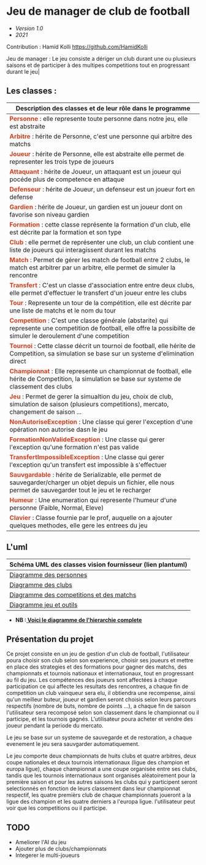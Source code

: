 # Jeu de manager de club de football

- *Version 1.0*
- *2021*

Contribution : Hamid Kolli <https://github.com/HamidKolli>

Jeu de manager : Le jeu consiste a dériger un club durant une ou plusieurs saisons et de participer à des multipes competitions tout en progressant durant le jeu|

## Les classes :

| Description des classes et de leur rôle dans le programme |
|----------------------------------------------------------|
| <b style="color:#d93e1d;">Personne</b> : elle represente toute personne dans notre jeu, elle est abstraite |
| <b style="color:#d93e1d;">Arbitre</b> : hérite de Personne, c'est une personne qui arbitre des matchs |
| <b style="color:#d93e1d;">Joueur</b> : hérite de Personne, elle est abstraite elle permet de representer les trois type de joueurs |
| <b style="color:#d93e1d;">Attaquant</b> : hérite de Joueur, un attaquant est un joueur qui pocéde plus de competence en attaque |
| <b style="color:#d93e1d;">Defenseur</b> : hérite de Joueur, un defenseur est un joueur fort en defense |
| <b style="color:#d93e1d;">Gardien</b> : hérite de Joueur, un gardien est un joueur dont on favorise son niveau gardien |
| <b style="color:#d93e1d;">Formation</b> : cette classe représente la formation d'un club, elle est décrite par la formation et son type |
| <b style="color:#d93e1d;">Club</b> : elle permet de représenter une club, un club contient une liste de joueurs qui interagissent durant les matchs |
| <b style="color:#d93e1d;">Match</b> : Permet de gérer les match de football entre 2 clubs, le match est arbitrer par un arbitre, elle permet de simuler la rencontre|
| <b style="color:#d93e1d;">Transfert</b> : C'est un classe d'association entre entre deux clubs, elle permet d'effectuer le transfert d'un joueur entre les clubs
| <b style="color:#d93e1d;">Tour</b> : Represente un tour de la compétition, elle est décrite par une liste de matchs et le nom du tour |
| <b style="color:#d93e1d;">Competition</b> : C'est une classe générale (abstarite) qui represente une competition de football, elle offre la possibilte de simuler le deroulement d'une competition |
| <b style="color:#d93e1d;">Tournoi</b> : Cette classe décrit un tournoi de football, elle hérite de Competition, sa simulation se base sur un systeme d'elimination direct |
| <b style="color:#d93e1d;">Championnat</b> : Elle represente un championnat de football, elle hérite de Competition, la simulation se base sur systeme de classement des clubs |
| <b style="color:#d93e1d;">Jeu</b> : Permet de gerer la simualtion du jeu, choix de club, simulation de saison (plusieurs competitions), mercato, changement de saison ... |
| <b style="color:#d93e1d;">NonAutoriseException</b> : Une classe qui gerer l'exception d'une opération non autorise dasn le jeu |
| <b style="color:#d93e1d;">FormationNonValideException</b> : Une classe qui gerer l'exception qu'une formation n'est pas valide |
| <b style="color:#d93e1d;">TransfertImpossibleException</b> : Une classe qui gerer l'exception qu'un transfert est impossible à s'effectuer |
| <b style="color:#d93e1d;">Sauvgardable</b> : hérite de Serializable, elle permet de sauvegarder/charger un objet depuis un fichier, elle nous permet de sauvegarder tout le jeu et le recharger |
| <b style="color:#d93e1d;">Humeur</b> : Une enumeration qui represente l'humeur d'une personne (Faible, Normal, Eleve) |
| <b style="color:#d93e1d;">Clavier</b> : Classe fournie par le prof, auquelle on a ajouter quelques methodes, elle gere les entrees du jeu |

## L'uml

| Schéma UML des classes vision fournisseur (lien plantuml)|
|----------------------------------------------------------|
|<a href="http://www.plantuml.com/plantuml/png/rLLDJnin4Btlhx3W4aI2u5gr5K4DfLL3KSEXjshMEoH6k_RYZwWIod-l7SV9DElbGwg4Uajcni_lpRxnd1iBshgcBb2wXbsv1frcZyKnkmHHrkX_N2lTGEr_J6fS8XOZ9gHbKYmHNAmlHgEH3yS_W_tiaJyQOdEqroGy2F5AENz9IFq0MP74e-Tb1LybHhwY5tvL550Qgu5RncimXjsWDafAPA9fQsnGMiDcu9Ou1rr1k34ed5ajv9n9rUoOS0Wmg76jwNYBDDWL3qajXr1xn7pbKecAkRRo4Q9ZSyog-2F4kfA2X2tbWxC3faQfc-_O8hQuYCh6kXHM8yFV5cL5b3uMeyGBx-u41ovi4X4FTJLGlSFkwS2rzJ71oNUQRDC3aYVYIO6GDbnMQhm4Pz547Z17CzoblaYBUedI2YNDDvn3RGXmqijh9N6G-zPVbKEdCmqXBahyf-EVlsQtuzi9-y3EJa-BGtO5PZ65zdripP05DdFK7pVaBfmrprVTA25VKZS5onTcvaohPENyWSIBmeojXGU7-UGdl4DfI39EmcVGbK3fmxk-Zak3agEvgD4Ofp4bNODQHMDiUjVnHPxHy0b2mo9BA6CpGk8eJKq3skDht-n4XQkcHIk29-ZpiVqcq_K9ao-Fe72ld4KTQMOA8vDsdIPtqFeyi75jgqNp2cZAP-s1O06KbUizI_sIYZkDo43b6LUY4TAzkbwlhOFnFKvJjo9lmOqJne3adPBegpIqFbSgLID8XWyEQZFuNjuZjqoLzpI9nf8ROwynHiXJuh6r-NjtN7VDIY3o-NwVvx2fsVFODDy_9tlOT5OewbucDrhK3UjfekTJYCvQTnUHM7ZOBMJ7B-msNYE4DNMuUr6ZfwjgqFlcBO0lXgp7uISd9vl-60gR9BqUjKjEOwEM-2_uhTBsZGu1QTEwIKuFosQRVCltj3kST4_l3-PMMBmsfBh2Tid_KDW6loFhHQj_8Zduk_35gpsWeudBDLtzbasZwu8AUdA_OIpgsyVPXHQ4Fx-xQPlo5FBVELqPtw7d5qgV9yx3uclgFm00">Diagramme des personnes</a> |
|<a href="http://www.plantuml.com/plantuml/png/nLHXYnit4FtkNo7IBskw2xbBeH3Q42TdXmi-EvnzK2WboDgnJyUkj1cDWiEH_rvfvTNAUrjwXKA-t7dVctaQZMRUMqCSoTRLXEyC8HV4HCMDOH-r1OkJIVXQQAmvIQsOh9iAQb1as8RRht3WMF9T1UnnyZDxDEIYn7Sc5R7L-lPcjcI_ivT3PhrOp5URwuNZBeRSrJnoboct8PJguEdPtNBxUU75jzVhbOjxySkhLoycHPjEtngO55tqlYixi7_-nIff2AvW3yg0HNEEpuZu5yiL3V0RMKcmnm0oVsC9NdA6oByjNSHlruhW0FWcn6ybsOfBT9KKXRj4x5ush2kFHUV_hZPrKb-rB9cuvyhnpv5zViu_HpxHGd13m0LWIpsqaxBHI5nHpdfehWWTD9qK8Qq1h2r1adIHXb_wm9tM5N354DeJddL0dhwL4qclyJzr_00A4F2JTgp9_1d3mJm0tKAJ9PNahDJMRqRDZ-5KC0qNNhHB8Xr-UCKEu_kz5FU0MrUYmvFfOQBIAc3zeP7rU9XFe9WRod78ydpk1sGov2DClnRf6H_26dXeh94k8bY8YTtqwTyxHtbVsTqppIIqCQx-kxkh3_EjzuwNJvpbPlR7vu_hk_dTxSORoEKJ_dgLy1U_zgrKkfuKtL4xMxhwat4KzreQQKwtXwCyW19m2r-iDDsM-njblLf-BfQFPSRvucwW2J1qB0l_JaC-dVmKop2sQL3Muu7d3n6eDmn12Di00deue2OTqvLrUjgScF-WCRuzGy4fSv9T_RoT9CZQnnVkJzwrN-Yw0PB1Y8gH6ae_koL2bleKfZuL9mYI81D1J3ObAGaCRSPZYXzkjkvtvpoXgIshsfzHmJOb9vWJZmypqj9nvpQffK8mqxwo2ZXcesQLjiyPGsMozUu1136zUqZ91cnR52xXXfEu7wqi6ifArpk4qoNcHr7PyQk4JKlCCAJqZfDqQV3IxyCQ9-C1BNRC1elk0yBwUjbtxGRtMTmUl6a1deWGwU4OKifQAZkCSEYvyYShZU5A39n-QEmZIndTENm7RsqReuk21V0rgvA8detIh_k976T7Tgipy2roPVQ0n1vR0onw99iclXlwGISE1gQLi-W56nJ9rnKOYXRQe3o6D7_Bjw1AMrT_0m00">Diagramme des clubs</a>|
|<a href="http://www.plantuml.com/plantuml/png/xLNDRXit4BxlKn39HO6rHNDLMo6kegGDB5U8x5uBQdSiqU2IM_uODWozUpbBqQHOQjlwqaiEjgZvds--6NtGXYfZErurd6fDLjGqUyAwdaC7mcYoeVO1TbIrTCk1F5SrsHZ5n8uew1LePqCDa-9dQ_HP7GUjhOAp1XkhUn2jHGCc316osoh0a0jkjnzbnnh6eQXSFXfG3AogwhgkBdpz4zIG9l6TaY2A7bDogRRCA23KVxvp_W-IjUHUMb2JhPGSg20TXhosV1gARsJNWs5OkNC9qXsOJICLJ1APaVw1Cb-1i_gTCl6d1QjEf6cdkIBMZ9fGDYgFpybf7LzFq4Kb8eUQwoAoPosonCyQ8pQ7m1Bn04exfFpN0ISq2y21Dckgd0FhCSMXydPlthyXigv36xC0VwR6zBDqYESD8WcEBBwHLesHE825P3eI1rqcKOhaKFJfYcdpuv1sJhXxm_3MhsHA7XBnlefHJp6EnbZQFAATAupxhwT9HqK2PWJHbhiyaz5nONX4sezxbW9GLNIhZQAD8HxnHUnq5FZONoijoZukFrtUNjtyyNMv-6srNbvlbkGdylxxqn5T16i50wH2Gs0iPMBvsEFuHGFLMtyYR0TAOlbE4DhhGs-9h8LxUdbtnvezWET1saXAXxyNC2taJrbpfFSyq5kdIkJkaL7u70ZrHU9HmF6iW77ktauILk-pmz2bIBL7qQJiwpPuy0rCfRvDDSplrZ2NcxvOF8Tf7X9Q8twPDkNA9oPOhaONB08_5-wF2fEPX3CJCVjCTm8WdkpCFcBcUnoMnZzrEglChNniypvjtr83WVMq42YVMLXPFxQH_I5EayAnLj102yAS7DiNegAqH9vuu_N83fS8xNSutSjmE37VZ9YqgDIkU9nrUbg5P0GU3OZsPF5nluF-zRjJMe_HlNfNrVdLJ4vi8uKsoZ85wQLzTQgBqeAKjkBSAlmh_lyNqfUPFahlSKwNVpuELPXyHgFONx28lyu9he4_YptjUbU8eEOCXzwINwZUhsW_L3Sblme3Et0O83fwBHs2-eTmhMEq_ubnES6-80O0toZsJnHBDxN_RYcCUie6FYT6CL3HfSmBZBs8rCY2Et2yIJgTx9Gka9dGWJ2niOO3LMTseGuGhwNsA2NG7ggKud5HU9A_-k1uRpl-5m00">Diagramme des competitions et des matchs</a>|
|<a href="http://www.plantuml.com/plantuml/png/XLDDJyCu4BttLrWz5Ir5siiUq7uGe4YWKh7RmhMQ9DDsa6D7CtQtRCL_NxkrqgG4SKhyvisRySppZJXWvoizA3I8g3iDMq9M-y5OxKFCKV6fRlrgXOpbFmXbY95HVoY3_vxXemWzcjgxkME4Ag7p3t5ONP6vk1YCn-EWcsgCBWQ_d6gGSKg0X7XYN8m64J9hLQ58XrXQdsjCtFl3uLlk4K_SAQrDBxMflqPtjx6qQvDWZPU7O0MxJiBMKgaARGN3HJu7Wy11Na61QWv-YslW4cAZk7DeIb5pP09D_nt0_HSbWMtJt8eqpg32opCfcx-ZQpTn5YysmEilAfs4t5gDO49N9Aw76Yu2kJY6mgda25lLwCYHDSaZJ-WLLRN62esJinxsFVD_U9nEbhFiURAypnRPyZQRJuA3Xk_ehyfy-5t2F7jhQ88yFD_Mtw_PRF7wl7oQl0RQRst3nWu37A0aM0lwqhve-40EQ4p7NOrCQ0fC03baYDUS0uaroQn1gclK04IZ7F5kpRG0xWam9iEd1GIgZQQyqpwFzFQOrRlro2r0HXapV4n9tEz_DOPg4VvKHOiTv98xDs12Em-MAuYHjEus-GKuD4arDaaLSW7ETfhLO8hKVqiuhlyugmuPvV2AXEG0fuSrQSPzaX5qBwt5Z7gMrN1zNOB3baftXz6vST33NuVAZiSgpbLTgo9yKZCnV0njeAh96WCk44w74sDXFHjBryeTVteYXVKr9ZoLEz1bYX8Ffr36EJd69fhE3Q6zn-lEQXWBBD4u7AI7DxCcyyuoIHX4WNLaDNPeaFW4-wZD-lcmip2n9Dlu8oIzWQRo9_MUZ1-BB1YCh93TOrLR4ShrZrM-J-ahSnCKVAN_1m00">Diagramme jeu et outils</a>|

- **NB :<a href="http://www.plantuml.com/plantuml/png/VPDBRzim3CVl-XH2xptiwbEBj7iCwr2WnUwCmpG4zF18QWZswHVBDkkviGzn9Ft-ueF--quKM4iC3lQY3AtwDe28VqQMd19wYbt0Y4d5lq3vWs_01zW7TAQu-NJZy-sj_reY5cxygVul0txF1GjxF2kcmoo-6_0zxqaPF_09gyBl0abDCCGRyGCUCOd5N-8lm0V2j8GEKubZsSvHKkGZjFX_dtRf1PaWqD_Q_1ZuS-O8IZcjZyaaTKP3viQ_3HMjq42YQ2tBbiewtrGzKI0ivot9Asa9G6ozxKBPhxTLwOSWmqRUgILi_75QRbDBWrR9AqEI8x9E1q-WxMcrDkygDr-Ercey38i5xgjfV7jvFkH8BOLrmUDPaGaBMsMvyFgCUbeZr7ZZYEfQtFBpsENOeTAsbsOYgwvFqdYzF9yPMpnWqhdkwWHaNd_AP1wVNtGJ_9XfT_b1KbFOb8OM-wKuyz49OaSv9T1hUToSMngp4oVpmMYrdpdT5yrCWe_d5hi-Y0Msa-K7Uhdr2m8TjkxufT--nIwBq3vitRBgiAo_kHxE_UG7G-rEcOIannNDPd4Hl6zCCRsnnkkmk4BQN3givvQkokK7Ih-PaFd2wBWNTuVfK6Bu1m00"> Voici le diagramme de l'hierarchie complete</a>**

## Présentation du projet 

Ce projet consiste en un jeu de gestion d'un club de football, l'utilisateur poura choisir son club selon son experience, choisir ses joueurs et mettre en place des strategies et des formations pour gagner des matchs, des championnats et tournois nationaux et internationaux, tout en progressant au fil du jeu. Les compétences des joueurs sont affectées à chaque participation ce qui affecte les resultats des rencontres, a chaque fin de competition un club vainqueur sera elu, il obtiendra une recompense, ainsi qu'un meilleur buteur, joueur et gardien seront choisis selon leurs parcours respectifs (nombre de buts, nombre de points ...), a chaque fin de saison l'utilisateur sera recomposé selon son classement dans le championnat ou il participe, et les tournois gagnés. L'utilisateur poura acheter et vendre des joueur pendant la periode du mercato.

Le jeu se base sur un systeme de sauvegarde et de restoration, a chaque evenement le jeu sera sauvgarder automatiquement.

Le jeu comporte deux championnats de huits clubs et quatre arbitres, deux coupe nationales et deux tournois internationaux (ligue des champion et europa ligue), chaque championnat a une coupe organisée entre ses clubs, tandis que les tournois internationaux sont organisés aléatoirement pour la première saison et pour les autres saisons les clubs qui y participent seront selectionnés en fonction de leurs classement dans leur championnat respectif, les quatre premièrs club de chaque championnats joueront a la ligue des champion et les quatre derniers a l'europa ligue. l'utilisateur peut voir que les competitions ou il participe.  

## TODO
- Ameliorer l'AI du jeu
- Ajouter plus de clubs/championnats
- Integerer le multi-joueurs